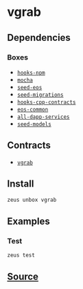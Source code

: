 
vgrab
====================







## Dependencies
### Boxes
* [`hooks-npm`](hooks-npm.md)
* [`mocha`](mocha.md)
* [`seed-eos`](seed-eos.md)
* [`seed-migrations`](seed-migrations.md)
* [`hooks-cpp-contracts`](hooks-cpp-contracts.md)
* [`eos-common`](eos-common.md)
* [`all-dapp-services`](all-dapp-services.md)
* [`seed-models`](seed-models.md)



## Contracts
* [`vgrab`](https://github.com/liquidapps-io/zeus-sdk/tree/master/boxes/groups/sample/vgrab/contracts/eos/vgrab)
## Install
```bash
zeus unbox vgrab
```
## Examples
### Test 
```bash
zeus test
```











## [Source](https://github.com/liquidapps-io/zeus-sdk/tree/master/boxes/groups/sample/vgrab)